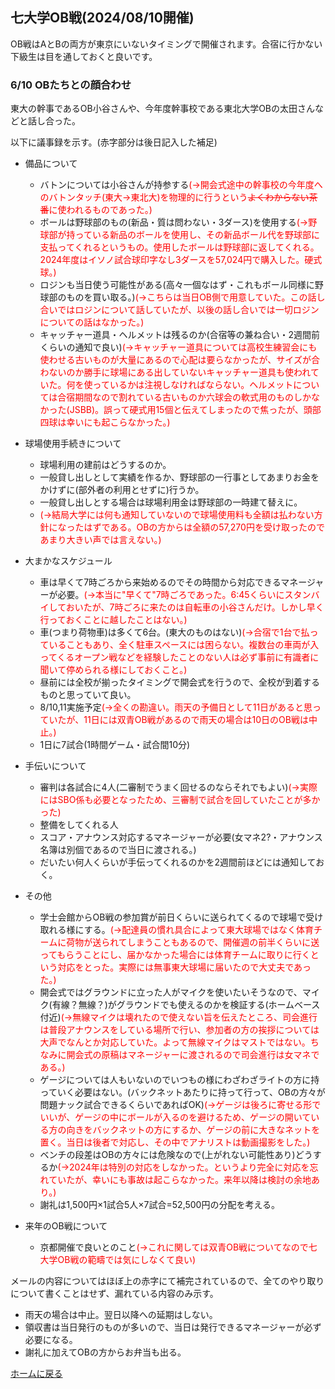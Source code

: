 ## 七大学OB戦(2024/08/10開催)
OB戦はAとBの両方が東京にいないタイミングで開催されます。合宿に行かない下級生は目を通しておくと良いです。
### 6/10 OBたちとの顔合わせ
東大の幹事であるOB小谷さんや、今年度幹事校である東北大学OBの太田さんなどと話し合った。

以下に議事録を示す。(赤字部分は後日記入した補足)

- 備品について
  
  - バトンについては小谷さんが持参する<span style="color: red">(→開会式途中の幹事校の今年度へのバトンタッチ(東大→東北大)を物理的に行うという~~よくわからない茶番~~に使われるものであった。)</span>
  - ボールは野球部のもの(新品・質は問わない・3ダース)を使用する<span style="color: red">(→野球部が持っている新品のボールを使用し、その新品ボール代を野球部に支払ってくれるというもの。使用したボールは野球部に返してくれる。2024年度はイソノ試合球印字なし3ダースを57,024円で購入した。硬式球。)</span>
  - ロジンも当日使う可能性がある(高々一個なはず・これもボール同様に野球部のものを買い取る。)<span style="color: red">(→こちらは当日OB側で用意していた。この話し合いではロジンについて話していたが、以後の話し合いでは一切ロジンについての話はなかった。)</span>
  - キャッチャー道具・ヘルメットは残るのか(合宿等の兼ね合い・2週間前くらいの通知で良い)<span style="color: red">(→キャッチャー道具については高校生練習会にも使わせる古いものが大量にあるので心配は要らなかったが、サイズが合わないのか勝手に球場にある出していないキャッチャー道具も使われていた。何を使っているかは注視しなければならない。ヘルメットについては合宿期間なので割れている古いものか六球会の軟式用のものしかなかった(JSBB)。誤って硬式用15個と伝えてしまったので焦ったが、頭部四球は幸いにも起こらなかった。)</span>
- 球場使用手続きについて
  - 球場利用の建前はどうするのか。
  - 一般貸し出しとして実績を作るか、野球部の一行事としてあまりお金をかけずに(部外者の利用とせずに)行うか。
  - 一般貸し出しとする場合は球場利用金は野球部の一時建て替えに。
  - <span style="color: red">(→結局大学には何も通知していないので球場使用料も全額は払わない方針になったはずである。OBの方からは全額の57,270円を受け取ったのであまり大きい声では言えない。)</span>
- 大まかなスケジュール
  - 車は早くて7時ごろから来始めるのでその時間から対応できるマネージャーが必要。<span style="color :red">(→本当に"早くて"7時ごろであった。6:45くらいにスタンバイしておいたが、7時ごろに来たのは自転車の小谷さんだけ。しかし早く行っておくことに越したことはない。)</span>
  - 車(つまり荷物車)は多くて6台。(東大のものはない)<span style="color : red">(→合宿で1台で払っていることもあり、全く駐車スペースには困らない。複数台の車両が入ってくるオープン戦などを経験したことのない人は必ず事前に有識者に聞いて停められる様にしておくこと。)</span>
  - 昼前には全校が揃ったタイミングで開会式を行うので、全校が到着するものと思っていて良い。
  - 8/10,11実施予定<span style="color: red">(→全くの勘違い。雨天の予備日として11日があると思っていたが、11日には双青OB戦があるので雨天の場合は10日のOB戦は中止。)</span>
  - 1日に7試合(1時間ゲーム・試合間10分)
- 手伝いについて
  - 審判は各試合に4人(二審制でうまく回せるのならそれでもよい)<span style="color: red">(→実際にはSBO係も必要となったため、三審制で試合を回していたことが多かった)</span>
  - 整備をしてくれる人
  - スコア・アナウンス対応するマネージャーが必要(女マネ2?・アナウンス名簿は別個であるので当日に渡される。)
  - だいたい何人くらいが手伝ってくれるのかを2週間前ほどには通知しておく。
- その他
  - 学士会館からOB戦の参加賞が前日くらいに送られてくるので球場で受け取れる様にする。<span style="color: red">(→配達員の慣れ具合によって東大球場ではなく体育チームに荷物が送られてしまうこともあるので、開催週の前半くらいに送ってもらうことにし、届かなかった場合には体育チームに取りに行くという対応をとった。実際には無事東大球場に届いたので大丈夫であった。)</span>
  - 開会式ではグラウンドに立った人がマイクを使いたいそうなので、マイク(有線？無線？)がグラウンドでも使えるのかを検証する(ホームベース付近)<span style="color: red">(→無線マイクは壊れたので使えない旨を伝えたところ、司会進行は普段アナウンスをしている場所で行い、参加者の方の挨拶については大声でなんとか対応していた。よって無線マイクはマストではない。ちなみに開会式の原稿はマネージャーに渡されるので司会進行は女マネである。)</span>
  - ゲージについては人もいないのでいつもの様にわざわざライトの方に持っていく必要はない。(バックネットあたりに持って行って、OBの方々が問題ナック試合できるくらいであればOK)<span style="color: red">(→ゲージは後ろに寄せる形でいいが、ゲージの中にボールが入るのを避けるため、ゲージの開いている方の向きをバックネットの方にするか、ゲージの前に大きなネットを置く。当日は後者で対応し、その中でアナリストは動画撮影をした。)</span>
  - ベンチの段差はOBの方々には危険なので(上がれない可能性あり)どうするか<span style="color: red">(→2024年は特別の対応をしなかった。というより完全に対応を忘れていたが、幸いにも事故は起こらなかった。来年以降は検討の余地あり。)</span>
  - 謝礼は1,500円×1試合5人×7試合=52,500円の分配を考える。
- 来年のOB戦について
  - 京都開催で良いとのこと<span style="color: red">(→これに関しては双青OB戦についてなので七大学OB戦の範疇では気にしなくて良い)</span>
  
メールの内容についてはほぼ上の赤字にて補完されているので、全てのやり取りについて書くことはせず、漏れている内容のみ示す。
- 雨天の場合は中止。翌日以降への延期はしない。
- 領収書は当日発行のものが多いので、当日は発行できるマネージャーが必ず必要になる。
- 謝礼に加えてOBの方からお弁当も出る。




[ホームに戻る](README.md)